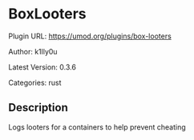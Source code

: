 # BoxLooters

Plugin URL: https://umod.org/plugins/box-looters

Author: k1lly0u

Latest Version: 0.3.6

Categories: rust

## Description

Logs looters for a containers to help prevent cheating
